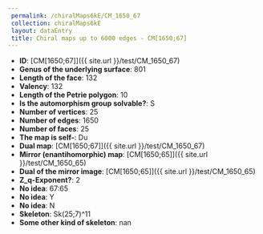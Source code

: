 ```yaml
--- 
 permalink: /chiralMaps6kE/CM_1650_67 
 collection: chiralMaps6kE
 layout: dataEntry
 title: Chiral maps up to 6000 edges - CM[1650;67]
---
```


- **ID**: [CM[1650;67]]({{ site.url }}/test/CM_1650_67)
- **Genus of the underlying surface**: 801
- **Length of the face**: 132
- **Valency**: 132
- **Length of the Petrie polygon**: 10
- **Is the automorphism group solvable?**: S
- **Number of vertices**: 25
- **Number of edges**: 1650
- **Number of faces**: 25
- **The map is self-**: Du
- **Dual map**: [CM[1650;67]]({{ site.url }}/test/CM_1650_67)
- **Mirror (enantihomorphic) map**: [CM[1650;65]]({{ site.url }}/test/CM_1650_65)
- **Dual of the mirror image**: [CM[1650;65]]({{ site.url }}/test/CM_1650_65)
- **Z_q-Exponent?**: 2
- **No idea**:  67:65
- **No idea**: Y
- **No idea**: N
- **Skeleton**: Sk(25;7)^11
- **Some other kind of skeleton**: nan
